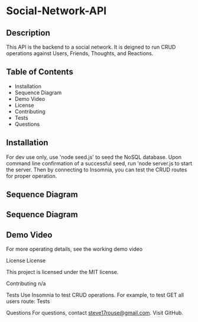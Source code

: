 # Social-Network-API

## Description
This API is the backend to a social network. It is deigned to run CRUD operations against Users, Friends, Thoughts, and Reactions.

## Table of Contents
* Installation
* Sequence Diagram
* Demo Video
* License
* Contributing
* Tests
* Questions

## Installation
For dev use only, use 'node seed.js' to seed the NoSQL database. Upon command line confirmation of a successful seed, run 'node server.js to start the server. Then by connecting to Insomnia, you can test the CRUD routes for proper operation.

## Sequence Diagram

## Sequence Diagram

## Demo Video
For more operating details, see the working demo video

License
License

This project is licensed under the MIT license.

Contributing
n/a

Tests
Use Insomnia to test CRUD operations. For example, to test GET all users route: Tests

Questions
For questions, contact steve17rouse@gmail.com. Visit GitHub.